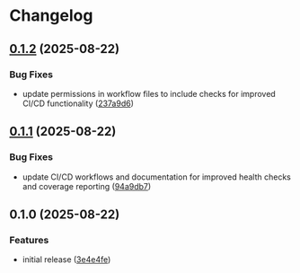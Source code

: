 # Changelog

## [0.1.2](https://github.com/Matt-Hadley/wyrestorm-networkhd-py/compare/v0.1.1...v0.1.2) (2025-08-22)


### Bug Fixes

* update permissions in workflow files to include checks for improved CI/CD functionality ([237a9d6](https://github.com/Matt-Hadley/wyrestorm-networkhd-py/commit/237a9d6881c5745bbbe88b9251d6a66b64c3dbdf))

## [0.1.1](https://github.com/Matt-Hadley/wyrestorm-networkhd-py/compare/v0.1.0...v0.1.1) (2025-08-22)

### Bug Fixes

- update CI/CD workflows and documentation for improved health checks and coverage reporting
  ([94a9db7](https://github.com/Matt-Hadley/wyrestorm-networkhd-py/commit/94a9db7a442a052687c3c5b6a1bdf9151e0c8663))

## 0.1.0 (2025-08-22)

### Features

- initial release
  ([3e4e4fe](https://github.com/Matt-Hadley/wyrestorm-networkhd-py/commit/3e4e4fee67b32e0c1336924505fe8b5dc5999fce))
